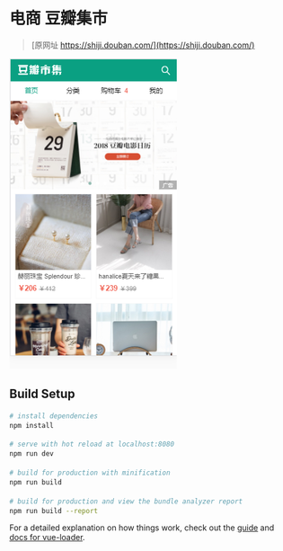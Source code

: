 # 电商 豆瓣集市

> [原网址 https://shiji.douban.com/](https://shiji.douban.com/)

![预览截图](https://github.com/wwenj/dou-ban/raw/master/Screenshots/md1.png)























## Build Setup

``` bash
# install dependencies
npm install

# serve with hot reload at localhost:8080
npm run dev

# build for production with minification
npm run build

# build for production and view the bundle analyzer report
npm run build --report
```

For a detailed explanation on how things work, check out the [guide](http://vuejs-templates.github.io/webpack/) and [docs for vue-loader](http://vuejs.github.io/vue-loader).
